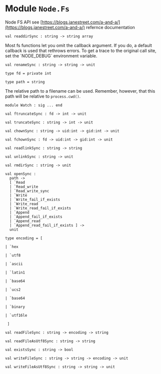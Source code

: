 # Module `Node.Fs`
Node FS API
see [https://blogs.janestreet.com/a-and-a/](https://blogs.janestreet.com/a-and-a/) refernce documentation
```
val readdirSync : string -> string array
```
Most fs functions let you omit the callback argument. If you do, a default callback is used that rethrows errors. To get a trace to the original call site, set the \`NODE\_DEBUG\` environment variable.
```
val renameSync : string -> string -> unit
```
```
type fd = private int
```
```
type path = string
```
The relative path to a filename can be used. Remember, however, that this path will be relative to `process.cwd()`.
```
module Watch : sig ... end
```
```
val ftruncateSync : fd -> int -> unit
```
```
val truncateSync : string -> int -> unit
```
```
val chownSync : string -> uid:int -> gid:int -> unit
```
```
val fchownSync : fd -> uid:int -> gid:int -> unit
```
```
val readlinkSync : string -> string
```
```
val unlinkSync : string -> unit
```
```
val rmdirSync : string -> unit
```
```
val openSync : 
  path ->
  [ `Read
  | `Read_write
  | `Read_write_sync
  | `Write
  | `Write_fail_if_exists
  | `Write_read
  | `Write_read_fail_if_exists
  | `Append
  | `Append_fail_if_exists
  | `Append_read
  | `Append_read_fail_if_exists ] ->
  unit
```
```
type encoding = [ 
```
```
| `hex
```
```
| `utf8
```
```
| `ascii
```
```
| `latin1
```
```
| `base64
```
```
| `ucs2
```
```
| `base64
```
```
| `binary
```
```
| `utf16le
```
```
 ]
```
```
val readFileSync : string -> encoding -> string
```
```
val readFileAsUtf8Sync : string -> string
```
```
val existsSync : string -> bool
```
```
val writeFileSync : string -> string -> encoding -> unit
```
```
val writeFileAsUtf8Sync : string -> string -> unit
```